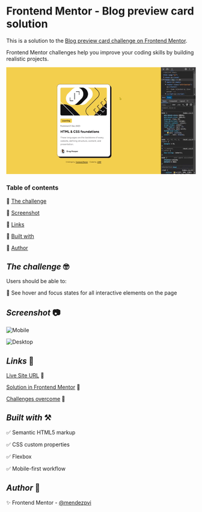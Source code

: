 # Frontend Mentor - Blog preview card solution

This is a solution to the [Blog preview card challenge on Frontend Mentor](https://www.frontendmentor.io/challenges/blog-preview-card-ckPaj01IcS).

Frontend Mentor challenges help you improve your coding skills by building realistic projects.

![Sample](./assets/vid/sample.gif)

### Table of contents

🔳 [The challenge](#the-challenge-nerd_face)

🔳 [Screenshot](#screenshot-camera)

🔳 [Links](#links-link)

🔳 [Built with](#built-with-hammer_and_pick)

🔳 [Author](#author-beginner)

## *The challenge* :nerd_face:

Users should be able to:

🎯 See hover and focus states for all interactive elements on the page

## *Screenshot* :camera:

![Mobile](./assets/ss/mobile.avif)

![Desktop](./assets/ss/desktop.avif)

## *Links* :link:

[Live Site URL](https://mendezpvi.github.io/fm-blog-preview-card/) 👀

[Solution in Frontend Mentor](https://www.frontendmentor.io/solutions/blog-preview-card-4v2h3liGE0) 👀

[Challenges overcome](https://github.com/mendezpvi/frontend-mentor-challenges) 👀

## *Built with* :hammer_and_pick:

✅ Semantic HTML5 markup

✅ CSS custom properties

✅ Flexbox

✅ Mobile-first workflow

## *Author* :beginner:

✨ Frontend Mentor - [@mendezpvi](https://www.frontendmentor.io/profile/mendezpvi)

